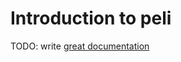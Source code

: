 # Introduction to peli

TODO: write [great documentation](http://jacobian.org/writing/great-documentation/what-to-write/)
